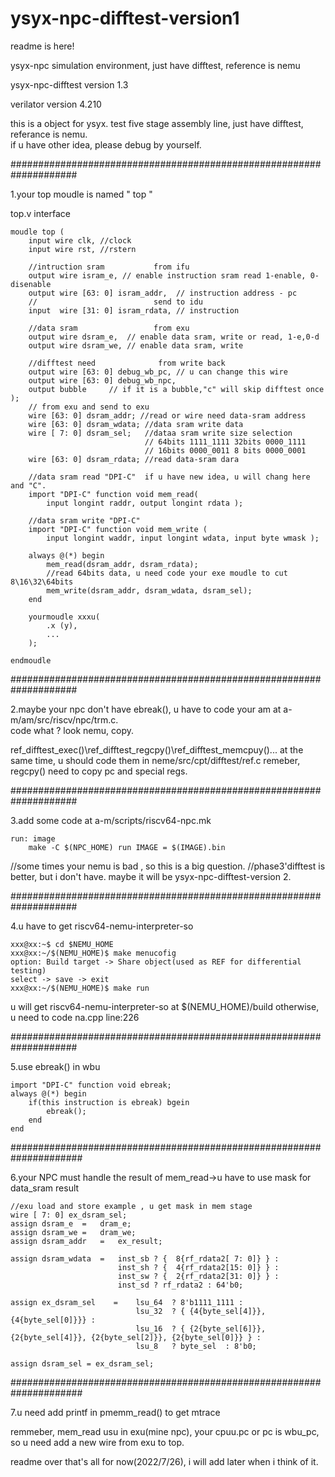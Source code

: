 # ysyx-npc-difftest-version1


readme is here!



ysyx-npc simulation environment, just have difftest, reference is nemu

ysyx-npc-difftest version 1.3


verilator version 4.210

this is a object for ysyx. 
test five stage assembly line, just have difftest, referance is nemu.  
if u have other idea, please debug by yourself.

####################################################################

1.your top moudle is named " top "

top.v interface

	moudle top (
		input wire clk, //clock
		input wire rst, //rstern
	
		//intruction sram			from ifu
		output wire isram_e, // enable instruction sram read 1-enable, 0-disenable
		output wire [63: 0] isram_addr,  // instruction address - pc
		//							send to idu
		input  wire [31: 0] isram_rdata, // instruction
	
		//data sram					from exu
		output wire dsram_e,  // enable data sram, write or read, 1-e,0-d
		output wire dsram_we, // enable data sram, write
	
		//difftest need				 from write back 
		output wire [63: 0] debug_wb_pc, // u can change this wire
		output wire [63: 0] debug_wb_npc, 
		output bubble     // if it is a bubble,"c" will skip difftest once  
	);
		// from exu and send to exu
		wire [63: 0] dsram_addr; //read or wire need data-sram address
		wire [63: 0] dsram_wdata; //data sram write data 
		wire [ 7: 0] dsram_sel;   //dataa sram write size selection
							      // 64bits 1111_1111 32bits 0000_1111 
								  // 16bits 0000_0011 8 bits 0000_0001
		wire [63: 0] dsram_rdata; //read data-sram dara

		//data sram read "DPI-C"  if u have new idea, u will chang here and "C".
		import "DPI-C" function void mem_read(   
			input longint raddr, output longint rdata );
	
		//data sram write "DPI-C"
		import "DPI-C" function void mem_write (
			input longint waddr, input longint wdata, input byte wmask );

		always @(*) begin
			mem_read(dsram_addr, dsram_rdata); 
			//read 64bits data, u need code your exe moudle to cut 8\16\32\64bits
			mem_write(dsram_addr, dsram_wdata, dsram_sel);
		end  

		yourmoudle xxxu(
			.x (y),
			...
		);

	endmoudle

####################################################################

2.maybe your npc don't have ebreak(),
u have to code your am at a-m/am/src/riscv/npc/trm.c.  
code what ? look nemu, copy.

ref_difftest_exec()\ref_difftest_regcpy()\ref_difftest_memcpuy()...
at the same time, u should code them in neme/src/cpt/difftest/ref.c
remeber, regcpy() need to copy pc and special regs.

####################################################################

3.add some code at a-m/scripts/riscv64-npc.mk

 	run: image 	
		make -C $(NPC_HOME) run IMAGE = $(IMAGE).bin

//some times your nemu is bad , so this is a big question.
//phase3'difftest is better, but i don't have. maybe it will be ysyx-npc-difftest-version 2.

####################################################################

4.u have to get riscv64-nemu-interpreter-so

	xxx@xx:~$ cd $NEMU_HOME
	xxx@xx:~/$(NEMU_HOME)$ make menucofig
	option: Build target -> Share object(used as REF for differential testing)
	select -> save -> exit
	xxx@xx:~/$(NEMU_HOME)$ make run

u will get riscv64-nemu-interpreter-so at $(NEMU_HOME)/build
otherwise, u need to code na.cpp line:226 

####################################################################

5.use ebreak() in wbu

	import "DPI-C" function void ebreak;
	always @(*) begin
		if(this instruction is ebreak) bgein
			ebreak();
		end
	end

#####################################################################

6.your NPC must handle the result of mem_read->u have to use mask for data_sram result

    //exu load and store example , u get mask in mem stage
    wire [ 7: 0] ex_dsram_sel;
    assign dsram_e  =   dram_e;
    assign dsram_we =   dram_we;
    assign dsram_addr   =   ex_result;

    assign dsram_wdata  =   inst_sb ? {  8{rf_rdata2[ 7: 0]} } :
                            inst_sh ? {  4{rf_rdata2[15: 0]} } :
                            inst_sw ? {  2{rf_rdata2[31: 0]} } :
                            inst_sd ? rf_rdata2 : 64'b0;

    assign ex_dsram_sel    =    lsu_64  ? 8'b1111_1111 :
                                lsu_32  ? { {4{byte_sel[4]}}, {4{byte_sel[0]}}} :
                                lsu_16  ? { {2{byte_sel[6]}}, {2{byte_sel[4]}}, {2{byte_sel[2]}}, {2{byte_sel[0]}} } : 
                                lsu_8   ? byte_sel  : 8'b0;

    assign dsram_sel = ex_dsram_sel;

#####################################################################

7.u need add printf in pmemm_read() to get mtrace

remmeber, mem_read usu in exu(mine npc), your cpuu.pc or pc is wbu_pc, so u need add a new wire from exu to top.


readme over
that's all for now(2022/7/26), i will add later when i think of it.

